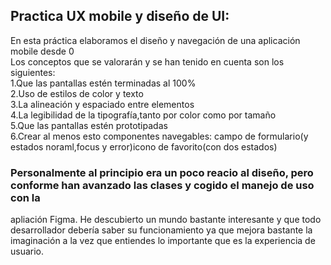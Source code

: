 ## Practica UX mobile y diseño de UI:  
En esta práctica elaboramos el diseño y navegación de una aplicación mobile desde 0  
Los conceptos que se valorarán y se han tenido en cuenta son los siguientes:  
1.Que las pantallas estén terminadas al 100%  
2.Uso de estilos de color y texto  
3.La alineación y espaciado entre elementos  
4.La legibilidad de la tipografía,tanto por color como por tamaño  
5.Que las pantallas estén prototipadas  
6.Crear al menos esto componentes navegables: campo de formulario(y estados noraml,focus y error)icono de favorito(con dos estados)  

### Personalmente al principio era un poco reacio al diseño, pero conforme han avanzado las clases y cogido el manejo de uso con la 
apliación Figma. He descubierto un mundo bastante interesante y que todo desarrollador debería saber su funcionamiento ya que mejora 
bastante la imaginación a la vez que entiendes lo importante que es la experiencia de usuario. 
